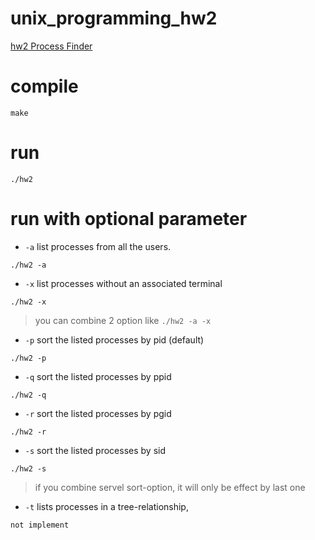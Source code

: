 # unix_programming_hw2

[hw2 Process Finder](https://people.cs.nctu.edu.tw/~chuang/courses/unixprog/resources/hw2_psf/)

# compile
```
make
```

# run
```
./hw2
```

# run with optional parameter

- ```-a```
list processes from all the users.
```
./hw2 -a
```

- ```-x```
list processes without an associated terminal
```
./hw2 -x
```

> you can combine 2 option like ```./hw2 -a -x```

- ```-p```
sort the listed processes by pid (default)
```
./hw2 -p
```

- ```-q```
sort the listed processes by ppid
```
./hw2 -q
```

- ```-r```
sort the listed processes by pgid
```
./hw2 -r
```

- ```-s```
sort the listed processes by sid
```
./hw2 -s
```

> if you combine servel sort-option, it will only be effect by last one

- ```-t```
lists processes in a tree-relationship,
```
not implement
```
